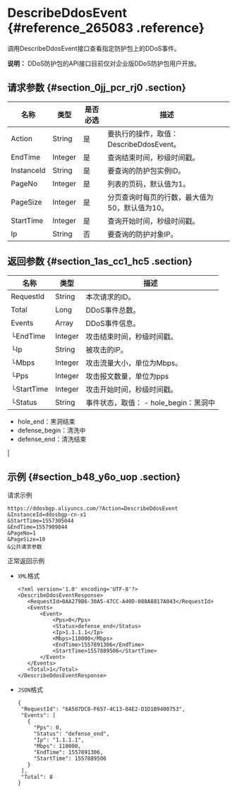 # DescribeDdosEvent {#reference_265083 .reference}

调用DescribeDdosEvent接口查看指定防护包上的DDoS事件。

**说明：** DDoS防护包的API接口目前仅对企业版DDoS防护包用户开放。

## 请求参数 {#section_0jj_pcr_rj0 .section}

|名称|类型|是否必选|描述|
|--|--|----|--|
|Action|String|是|要执行的操作，取值：DescribeDdosEvent。|
|EndTime|Integer|是|查询结束时间，秒级时间戳。|
|InstanceId|String|是|要查询的防护包实例ID。|
|PageNo|Integer|是|列表的页码，默认值为1。|
|PageSize|Integer|是|分页查询时每页的行数，最大值为50，默认值为10。|
|StartTime|Integer|是|查询开始时间，秒级时间戳。|
|Ip|String|否|要查询的防护对象IP。|

## 返回参数 {#section_1as_cc1_hc5 .section}

|名称|类型|描述|
|--|--|--|
|RequestId|String|本次请求的ID。|
|Total|Long|DDoS事件总数。|
|Events|Array|DDoS事件信息。|
|└EndTime|Integer|攻击结束时间，秒级时间戳。|
|└Ip|String|被攻击的IP。|
|└Mbps|Integer|攻击流量大小，单位为Mbps。|
|└Pps|Integer|攻击报文数量，单位为pps|
|└StartTime|Integer|攻击开始时间，秒级时间戳。|
|└Status|String|事件状态，取值： -   hole\_begin：黑洞中
-   hole\_end：黑洞结束
-   defense\_begin：清洗中
-   defense\_end：清洗结束

 |

## 示例 {#section_b48_y6o_uop .section}

请求示例

``` {#codeblock_60x_v7t_oqo}
https://ddosbgp.aliyuncs.com/?Action=DescribeDdosEvent
&InstanceId=ddosbgp-cn-x1
&StartTime=1557305044
&EndTime=1557909844
&PageNo=1
&PageSize=10
&公共请求参数
```

正常返回示例

-   `XML`格式

    ``` {#codeblock_yok_0bb_bul}
    <?xml version='1.0' encoding='UTF-8'?>
    <DescribeDdosEventResponse>
       <RequestId>0AA279B6-30A5-47CC-A40D-088A8817A043</RequestId>
       <Events>
           <Event>
               <Pps>0</Pps>
               <Status>defense_end</Status>
               <Ip>1.1.1.1</Ip>
               <Mbps>110000</Mbps>
               <EndTime>1557891306</EndTime>
               <StartTime>1557889506</StartTime>
           </Event>
       </Events>
       <Total>1</Total>
    </DescribeDdosEventResponse>
    ```

-   `JSON`格式

    ``` {#codeblock_ftr_37u_bst}
    {
     "RequestId": "6A507DC8-F657-4C13-84E2-D1D1B9400753",
     "Events": [
       {
         "Pps": 0,
         "Status": "defense_end",
         "Ip": "1.1.1.1",
         "Mbps": 110000,
         "EndTime": 1557891306,
         "StartTime": 1557889506
       }
     ],
     "Total": 8
    }
    ```


